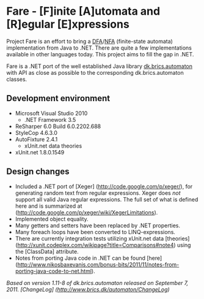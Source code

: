 Fare - [F]inite [A]utomata and [R]egular [E]xpressions
===================

<p>Project Fare is an effort to bring a <a href="http://en.wikipedia.org/wiki/Deterministic_finite-state_machine" target="_blank" title="Deterministic finite-state machine">DFA</a>/<a href="http://en.wikipedia.org/wiki/Nondeterministic_finite-state_machine" target="_blank" title="Nondeterministic finite-state machine">NFA</a> (finite-state automata) implementation from Java to .NET.&#0160;There are quite a few implementations available in other languages today. This project aims to fill the gap in .NET.</p>
<p>Fare is a .NET port of the well established Java library <a href="http://www.brics.dk/automaton/" target="_blank" title="dk.brics.automaton">dk.brics.automaton</a> with API as close as possible to the corresponding dk.brics.automaton classes.</p>

Development environment
-----------------------

* Microsoft Visual Studio 2010
  * .NET Framework 3.5
* ReSharper 6.0 Build 6.0.2202.688
* StyleCop 4.6.3.0
* AutoFixture 2.4.1
  * xUnit.net data theories
* xUnit.net 1.8.0.1549

Design changes
--------------

* Included a .NET port of [Xeger] (http://code.google.com/p/xeger/), for generating random text from regular expressions. Xeger does <i>not</i> support all valid Java regular expressions. The full set of what is defined here and is summarized at (http://code.google.com/p/xeger/wiki/XegerLimitations).
* Implemented object equality.
* Many getters and setters have been replaced by .NET properties.
* Many foreach loops have been converted to LINQ-expressions.
* There are currently integration tests utilizing xUnit.net data [theories] (http://xunit.codeplex.com/wikipage?title=Comparisons#note4) using the [ClassData] attribute.
* Notes from porting Java code in .NET can be found [here] (http://www.nikosbaxevanis.com/bonus-bits/2011/11/notes-from-porting-java-code-to-net.html).

<i>Based on version 1.11-8 of dk.brics.automaton released on September 7, 2011. [ChangeLog] (http://www.brics.dk/automaton/ChangeLog)</i>